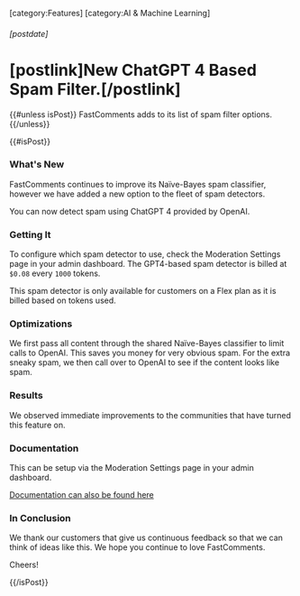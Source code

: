 [category:Features]
[category:AI & Machine Learning]
###### [postdate]
# [postlink]New ChatGPT 4 Based Spam Filter.[/postlink]

{{#unless isPost}}
FastComments adds to its list of spam filter options.
{{/unless}}

{{#isPost}}

### What's New

FastComments continues to improve its Naïve-Bayes spam classifier, however we have added a new option to the fleet of spam detectors.

You can now detect spam using ChatGPT 4 provided by OpenAI.

### Getting It

To configure which spam detector to use, check the Moderation Settings page in your admin dashboard. The GPT4-based spam detector is billed at `$0.08` every `1000` tokens.

This spam detector is only available for customers on a Flex plan as it is billed based on tokens used.

### Optimizations

We first pass all content through the shared Naïve-Bayes classifier to limit calls to OpenAI. This saves you money for very obvious spam. For the extra sneaky spam, we
then call over to OpenAI to see if the content looks like spam.

### Results

We observed immediate improvements to the communities that have turned this feature on.

### Documentation

This can be setup via the Moderation Settings page in your admin dashboard.

[Documentation can also be found here](https://docs.fastcomments.com/guide-moderation.html#spam-detection)

### In Conclusion

We thank our customers that give us continuous feedback so that we can think of ideas like this. We hope you
continue to love FastComments.

Cheers!

{{/isPost}}
